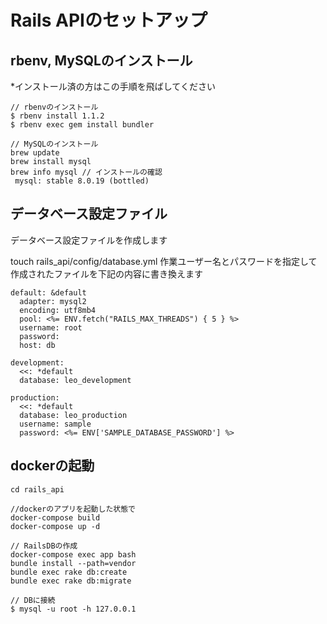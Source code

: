 # Rails APIのセットアップ

## rbenv, MySQLのインストール

*インストール済の方はこの手順を飛ばしてください

```
// rbenvのインストール
$ rbenv install 1.1.2
$ rbenv exec gem install bundler
```
```
// MySQLのインストール 
brew update
brew install mysql
brew info mysql // インストールの確認
 mysql: stable 8.0.19 (bottled)
```

## データベース設定ファイル
データベース設定ファイルを作成します

touch rails_api/config/database.yml
作業ユーザー名とパスワードを指定して作成されたファイルを下記の内容に書き換えます

```
default: &default
  adapter: mysql2
  encoding: utf8mb4
  pool: <%= ENV.fetch("RAILS_MAX_THREADS") { 5 } %>
  username: root
  password: 
  host: db

development:
  <<: *default
  database: leo_development

production:
  <<: *default
  database: leo_production
  username: sample
  password: <%= ENV['SAMPLE_DATABASE_PASSWORD'] %>
```

## dockerの起動

```
cd rails_api

//dockerのアプリを起動した状態で
docker-compose build 
docker-compose up -d

// RailsDBの作成
docker-compose exec app bash
bundle install --path=vendor
bundle exec rake db:create
bundle exec rake db:migrate
```

```
// DBに接続
$ mysql -u root -h 127.0.0.1
```

